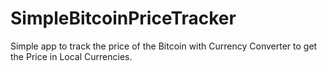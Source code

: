# SimpleBitcoinPriceTracker
Simple app to track the price of the Bitcoin with Currency Converter to get the Price in Local Currencies.
